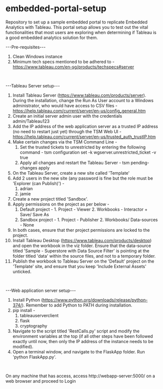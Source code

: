 # embedded-portal-setup
Repository to set up a sample embedded portal to replicate Embedded Analytics with Tableau. This portal setup allows you to test out the vital functionalities that most users are exploring when determining if Tableau is a good embedded analytics solution for them.

---Pre-requisites---
1. Clean  Windows instance
2. Minimum tech specs mentioned to be adhered to - https://www.tableau.com/en-sg/products/techspecs#server
<br/>

---Tableau Server setup---
1. Install Tableau Server (https://www.tableau.com/products/server). During the installation, change the Run As User account to a Windows administrator, who would have access to CSV files - https://help.tableau.com/current/server/en-us/config_general.htm
2. Create an initial server admin user with the credentials admin/Tableau123
3. Add the IP address of the web application server as a trusted IP address (no need to restart just yet) through the TSM Web UI - https://help.tableau.com/current/server/en-us/trusted_auth_trustIP.htm
4. Make certain changes via the TSM Command Line -
    1. Set the trusted tickets to unrestricted by entering the following command - tsm configuration set -k wgserver.unrestricted_ticket -v true
    2. Apply all changes and restart the Tableau Server - tsm pending-changes apply
5. On the Tableau Server, create a new site called 'Template'
6. Add 2 users in the new site (any password is fine but the role must be 'Explorer (can Publish)') -
    1. adrian
    2. jamie
7. Create a new project titled 'Sandbox'.
8. Apply permissions on the project as per below -
    1. Default project -    1. Project - Viewer
                            2. Workbooks - Interactor + Save/ Save As
    2. Sandbox project -    1. Project - Publisher
                            2. Workbooks/ Data-sources - None
9. In both cases, ensure that ther project permissions are locked to the project.
10. Install Tableau Desktop (https://www.tableau.com/products/desktop) and open the workbook in the viz folder. Ensure that the data-source titled 'Sample - Superstore with Data Source Filter' is pointing at the folder titled 'data' within the source files, and not to a temporary folder.
11. Publish the workbook to Tableau Server on the 'Default' project on the 'Template' site, and ensure that you keep 'Include External Assets' unticked.
<br/>

---Web application server setup---
1. Install Python (https://www.python.org/downloads/release/python-374/). Remember to add Python to PATH during installation.
2. pip install -
    1. tableauserverclient
    2. flask
    3. cryptography
3. Navigate to the script titled 'RestCalls.py' script and modify the environment variables at the top (if all other steps have been followed exactly until now, then only the IP address of the instance needs to be modified).
4. Open a terminal window, and navigate to the FlaskApp folder. Run 'python FlaskApp.py'.
<br/>

On any machine that has access, access http://webapp-server:5000/ on a web browser and proceed to Login
